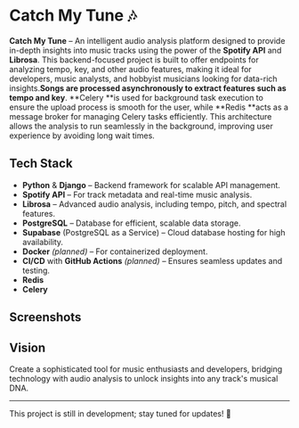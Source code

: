 # Catch My Tune 🎶

**Catch My Tune** – An intelligent audio analysis platform designed to provide in-depth insights into music tracks using the power of the **Spotify API** and **Librosa**. This backend-focused project is built to offer endpoints for analyzing tempo, key, and other audio features, making it ideal for developers, music analysts, and hobbyist musicians looking for data-rich insights.**Songs are processed asynchronously to extract features such as tempo and key**. **Celery **is used for background task execution to ensure the upload process is smooth for the user, while **Redis **acts as a message broker for managing Celery tasks efficiently. This architecture allows the analysis to run seamlessly in the background, improving user experience by avoiding long wait times.

## Tech Stack

- **Python** & **Django** – Backend framework for scalable API management.
- **Spotify API** – For track metadata and real-time music analysis.
- **Librosa** – Advanced audio analysis, including tempo, pitch, and spectral features.
- **PostgreSQL** – Database for efficient, scalable data storage.
- **Supabase** (PostgreSQL as a Service) – Cloud database hosting for high availability.
- **Docker** *(planned)* – For containerized deployment.
- **CI/CD** with **GitHub Actions** *(planned)* – Ensures seamless updates and testing.
- **Redis**
- **Celery**
## Screenshots

## Vision

Create a sophisticated tool for music enthusiasts and developers, bridging technology with audio analysis to unlock insights into any track's musical DNA.

---

This project is still in development; stay tuned for updates! 🚀
